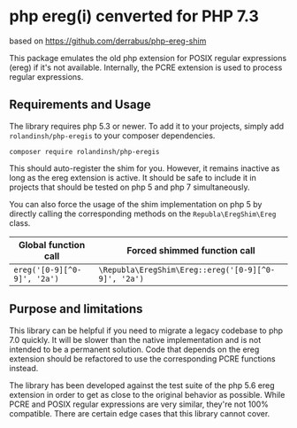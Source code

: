 # php ereg(i) cenverted for PHP 7.3

based on https://github.com/derrabus/php-ereg-shim 

This package emulates the old php extension for POSIX regular expressions
(ereg) if it's not available. Internally, the PCRE extension is used to process
regular expressions.

## Requirements and Usage

The library requires php 5.3 or newer. To add it to your projects, simply add
`rolandinsh/php-eregis` to your composer dependencies.

```
composer require rolandinsh/php-eregis
```

This should auto-register the shim for you. However, it remains inactive as
long as the ereg extension is active. It should be safe to include it in
projects that should be tested on php 5 and php 7 simultaneously.

You can also force the usage of the shim implementation on php 5 by directly
calling the corresponding methods on the `Republa\EregShim\Ereg` class.

Global function call        | Forced shimmed function call
--------------------------- | -------------------------------------------------
`ereg('[0-9][^0-9]', '2a')` | `\Republa\EregShim\Ereg::ereg('[0-9][^0-9]', '2a')`

## Purpose and limitations

This library can be helpful if you need to migrate a legacy codebase to php 7.0
quickly. It will be slower than the native implementation and is not intended
to be a permanent solution. Code that depends on the ereg extension should be
refactored to use the corresponding PCRE functions instead.

The library has been developed against the test suite of the php 5.6 ereg
extension in order to get as close to the original behavior as possible. While
PCRE and POSIX regular expressions are very similar, they're not 100%
compatible. There are certain edge cases that this library cannot cover.
